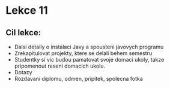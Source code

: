 Lekce 11
=======

Cil lekce:
---------
- Dalsi detaily o instalaci Javy a spousteni javovych programu
- Zrekapitulovat projekty, ktere se delali behem semestru
- Studentky si vic budou pamatovat svoje domaci ukoly, takze pripomenout reseni domacich ukolu.
- Dotazy
- Rozdavani diplomu, odmen, pripitek, spolecna fotka
